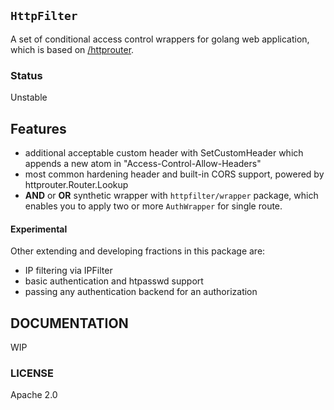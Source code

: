 ## `HttpFilter`

A set of conditional access control wrappers for golang web application, which is based on [/httprouter](https://github.com/julienschmidt/httprouter).

### Status

Unstable

## Features

* additional acceptable custom header with SetCustomHeader which appends a new atom in "Access-Control-Allow-Headers"
* most common hardening header and built-in CORS support, powered by httprouter.Router.Lookup
* **AND** or **OR** synthetic wrapper with `httpfilter/wrapper` package, which enables you to apply two or more `AuthWrapper` for single route.

#### Experimental

Other extending and developing fractions in this package are:

* IP filtering via IPFilter
* basic authentication and htpasswd support
* passing any authentication backend for an authorization

## DOCUMENTATION

WIP

### LICENSE

Apache 2.0